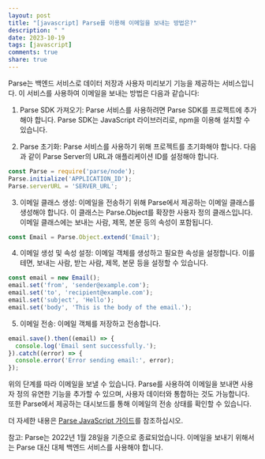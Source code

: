 ```yaml
---
layout: post
title: "[javascript] Parse를 이용해 이메일을 보내는 방법은?"
description: " "
date: 2023-10-19
tags: [javascript]
comments: true
share: true
---
```


Parse는 백엔드 서비스로 데이터 저장과 사용자 미리보기 기능을 제공하는 서비스입니다. 이 서비스를 사용하여 이메일을 보내는 방법은 다음과 같습니다:

1. Parse SDK 가져오기: Parse 서비스를 사용하려면 Parse SDK를 프로젝트에 추가해야 합니다. Parse SDK는 JavaScript 라이브러리로, npm을 이용해 설치할 수 있습니다.

2. Parse 초기화: Parse 서비스를 사용하기 위해 프로젝트를 초기화해야 합니다. 다음과 같이 Parse Server의 URL과 애플리케이션 ID를 설정해야 합니다.

```javascript
const Parse = require('parse/node');
Parse.initialize('APPLICATION_ID');
Parse.serverURL = 'SERVER_URL';
```

3. 이메일 클래스 생성: 이메일을 전송하기 위해 Parse에서 제공하는 이메일 클래스를 생성해야 합니다. 이 클래스는 Parse.Object를 확장한 사용자 정의 클래스입니다. 이메일 클래스에는 보내는 사람, 제목, 본문 등의 속성이 포함됩니다.

```javascript
const Email = Parse.Object.extend('Email');
```

4. 이메일 생성 및 속성 설정: 이메일 객체를 생성하고 필요한 속성을 설정합니다. 이를테면, 보내는 사람, 받는 사람, 제목, 본문 등을 설정할 수 있습니다.

```javascript
const email = new Email();
email.set('from', 'sender@example.com');
email.set('to', 'recipient@example.com');
email.set('subject', 'Hello');
email.set('body', 'This is the body of the email.');
```

5. 이메일 전송: 이메일 객체를 저장하고 전송합니다.

```javascript
email.save().then((email) => {
  console.log('Email sent successfully.');
}).catch((error) => {
  console.error('Error sending email:', error);
});
```

위의 단계를 따라 이메일을 보낼 수 있습니다. Parse를 사용하여 이메일을 보내면 사용자 정의 유연한 기능을 추가할 수 있으며, 사용자 데이터와 통합하는 것도 가능합니다. 또한 Parse에서 제공하는 대시보드를 통해 이메일의 전송 상태를 확인할 수 있습니다.

더 자세한 내용은 [Parse JavaScript 가이드](https://docs.parseplatform.org/js/guide/)를 참조하십시오.

참고: Parse는 2022년 1월 28일을 기준으로 종료되었습니다. 이메일을 보내기 위해서는 Parse 대신 대체 백엔드 서비스를 사용해야 합니다.